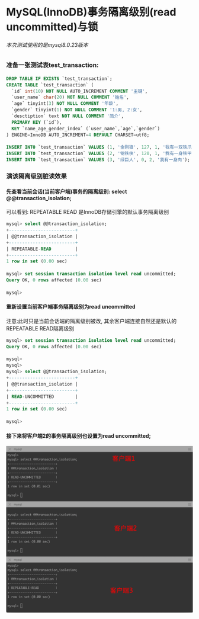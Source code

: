 MySQL(InnoDB)事务隔离级别(read uncommitted)与锁
======

###### 本次测试使用的是mysql8.0.23版本
### 准备一张测试表test_transaction:
```sql
DROP TABLE IF EXISTS `test_transaction`;
CREATE TABLE `test_transaction` (
  `id` int(10) NOT NULL AUTO_INCREMENT COMMENT '主键',
  `user_name` char(20) NOT NULL COMMENT '姓名',
  `age` tinyint(3) NOT NULL COMMENT '年龄',
  `gender` tinyint(1) NOT NULL COMMENT '1:男, 2:女',
  `desctiption` text NOT NULL COMMENT '简介',
  PRIMARY KEY (`id`),
  KEY `name_age_gender_index` (`user_name`,`age`,`gender`)
) ENGINE=InnoDB AUTO_INCREMENT=4 DEFAULT CHARSET=utf8;

INSERT INTO `test_transaction` VALUES (1, '金刚狼', 127, 1, '我有一双铁爪');
INSERT INTO `test_transaction` VALUES (2, '钢铁侠', 120, 1, '我有一身铁甲');
INSERT INTO `test_transaction` VALUES (3, '绿巨人', 0, 2, '我有一身肉');
```
### 演该隔离级别脏读效果
#### 先查看当前会话(当前客户端)事务的隔离级别: select @@transaction_isolation;                  
可以看到: REPEATABLE READ 是InnoDB存储引擎的默认事务隔离级别                  
```sql
mysql> select @@transaction_isolation;
+-------------------------+
| @@transaction_isolation |
+-------------------------+
| REPEATABLE-READ         |
+-------------------------+
1 row in set (0.00 sec)

mysql> set session transaction isolation level read uncommitted;
Query OK, 0 rows affected (0.00 sec)

mysql>                  
```
#### 重新设置当前客户端事务隔离级别为read uncommitted                           
注意:此时只是当前会话端的隔离级别被改, 其余客户端连接自然还是默认的REPEATABLE READ隔离级别                       
```sql
mysql> set session transaction isolation level read uncommitted;
Query OK, 0 rows affected (0.00 sec)

mysql>
mysql>
mysql> select @@transaction_isolation;
+-------------------------+
| @@transaction_isolation |
+-------------------------+
| READ-UNCOMMITTED        |
+-------------------------+
1 row in set (0.00 sec)

mysql>
```
#### 接下来将客户端2的事务隔离级别也设置为read uncommitted;
![read_uncommitted](http://github.com/xidianlina/practice/raw/master//mysql_practice/picture/read_uncommitted.png)

